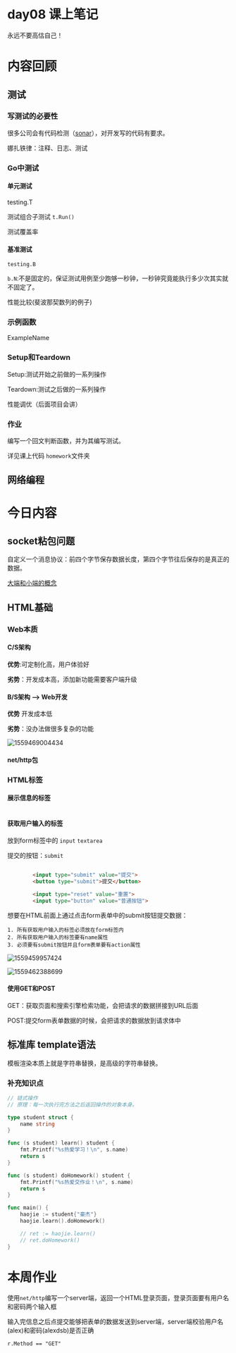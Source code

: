 # day08 课上笔记



永远不要高估自己！

# 内容回顾

## 测试

### 写测试的必要性

很多公司会有代码检测（[sonar](<https://zhuanlan.zhihu.com/p/51089743>)），对开发写的代码有要求。

娜扎铁律：注释、日志、测试

### Go中测试

#### 单元测试

testing.T

测试组合子测试 `t.Run()`

测试覆盖率

#### 基准测试

`testing.B`  

`b.N`:不是固定的，保证测试用例至少跑够一秒钟，一秒钟究竟能执行多少次其实就不固定了。

性能比较(斐波那契数列的例子)

### 示例函数

ExampleName

### Setup和Teardown

Setup:测试开始之前做的一系列操作

Teardown:测试之后做的一系列操作



性能调优（后面项目会讲）



### 作业

编写一个回文判断函数，并为其编写测试。

详见课上代码 `homework`文件夹



## 网络编程

# 今日内容

## socket粘包问题

自定义一个消息协议：前四个字节保存数据长度，第四个字节往后保存的是真正的数据。

[大端和小端的概念](<https://zhuanlan.zhihu.com/p/36149865>)



## HTML基础

### Web本质



#### C/S架构

**优势**:可定制化高，用户体验好

**劣势**：开发成本高，添加新功能需要客户端升级

#### B/S架构  --> Web开发

**优势** 开发成本低

**劣势**：没办法做很多复杂的功能



![1559469004434](D:\Go\src\code.oldboy.com\studygolang\day08\assets\1559469004434.png)

#### net/http包



### HTML标签

#### 展示信息的标签

```html

```

#### 获取用户输入的标签

放到form标签中的 `input` `textarea`

提交的按钮：`submit`

```html

        <input type="submit" value="提交">
        <button type="submit">提交</button>

        <input type="reset" value="重置">
        <input type="button" value="普通按钮">
```



想要在HTML前面上通过点击form表单中的submit按钮提交数据：

 	1. 所有获取用户输入的标签必须放在form标签内
 	2. 所有获取用户输入的标签要有name属性
 	3. 必须要有submit按钮并且form表单要有action属性

![1559459957424](D:\Go\src\code.oldboy.com\studygolang\day08\assets\1559459957424.png)



![1559462388699](D:\Go\src\code.oldboy.com\studygolang\day08\assets\1559462388699.png)



#### 使用GET和POST

GET：获取页面和搜索引擎检索功能，会把请求的数据拼接到URL后面

POST:提交form表单数据的时候，会把请求的数据放到请求体中



## 标准库 template语法

模板渲染本质上就是字符串替换，是高级的字符串替换。





### 补充知识点

```go
// 链式操作
// 原理：每一次执行完方法之后返回操作的对象本身。
```

```go
type student struct {
	name string
}

func (s student) learn() student {
	fmt.Printf("%s热爱学习！\n", s.name)
	return s
}

func (s student) doHomework() student {
	fmt.Printf("%s热爱交作业！\n", s.name)
	return s
}

func main() {
	haojie := student{"豪杰"}
	haojie.learn().doHomework()

	// ret := haojie.learn()
	// ret.doHomework()
}
```



# 本周作业

使用`net/http`编写一个server端，返回一个HTML登录页面，登录页面要有用户名和密码两个输入框

输入完信息之后点提交能够把表单的数据发送到server端，server端校验用户名(alex)和密码(alexdsb)是否正确

`r.Method == "GET"`

